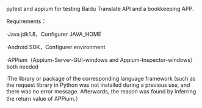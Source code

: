 pytest and appium for testing Baidu Translate API and a bookkeeping APP.

Requirements：

·Java jdk1.8，Configurer JAVA_HOME

·Android SDK，Configurer environment

·APPium（Appium-Server-GUI-windows and Appium-Inspector-windows）both needed

·The library or package of the corresponding language framework (such as the request library in Python was not installed during a previous use, and there was no error message. Afterwards, the reason was found by inferring the return value of APPium.）
